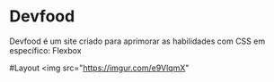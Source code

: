 # Devfood
Devfood é um site criado para aprimorar as habilidades com CSS em específico: Flexbox


#Layout
<img src="https://imgur.com/e9VlqmX"
